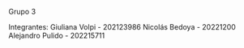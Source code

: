 Grupo 3

Integrantes: 
Giuliana Volpi - 202123986
Nicolás Bedoya - 20221200
Alejandro Pulido - 202215711
